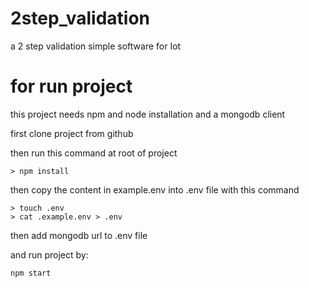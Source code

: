 # 2step_validation
a 2 step validation simple software for Iot

# for run project
this project needs npm and node installation and a mongodb client

first clone project from github

then run this command at root of project

```
> npm install
```

then copy the content in example.env into .env file with this command
```
> touch .env
> cat .example.env > .env
```

then add mongodb url to .env file

and run project by:

```
npm start
```
